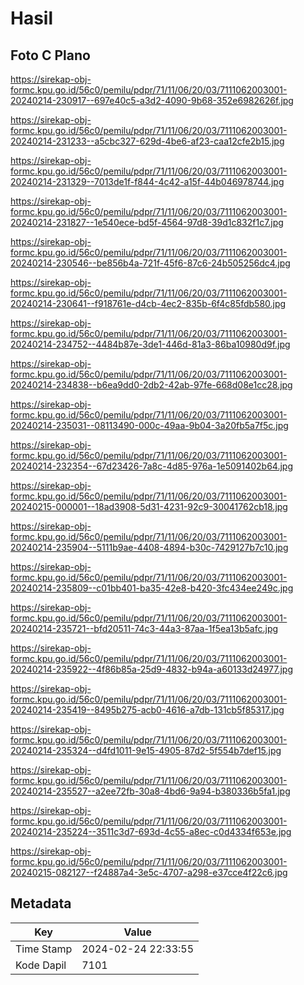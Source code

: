 # Hasil

## Foto C Plano

https://sirekap-obj-formc.kpu.go.id/56c0/pemilu/pdpr/71/11/06/20/03/7111062003001-20240214-230917--697e40c5-a3d2-4090-9b68-352e6982626f.jpg

https://sirekap-obj-formc.kpu.go.id/56c0/pemilu/pdpr/71/11/06/20/03/7111062003001-20240214-231233--a5cbc327-629d-4be6-af23-caa12cfe2b15.jpg

https://sirekap-obj-formc.kpu.go.id/56c0/pemilu/pdpr/71/11/06/20/03/7111062003001-20240214-231329--7013de1f-f844-4c42-a15f-44b046978744.jpg

https://sirekap-obj-formc.kpu.go.id/56c0/pemilu/pdpr/71/11/06/20/03/7111062003001-20240214-231827--1e540ece-bd5f-4564-97d8-39d1c832f1c7.jpg

https://sirekap-obj-formc.kpu.go.id/56c0/pemilu/pdpr/71/11/06/20/03/7111062003001-20240214-230546--be856b4a-721f-45f6-87c6-24b505256dc4.jpg

https://sirekap-obj-formc.kpu.go.id/56c0/pemilu/pdpr/71/11/06/20/03/7111062003001-20240214-230641--f918761e-d4cb-4ec2-835b-6f4c85fdb580.jpg

https://sirekap-obj-formc.kpu.go.id/56c0/pemilu/pdpr/71/11/06/20/03/7111062003001-20240214-234752--4484b87e-3de1-446d-81a3-86ba10980d9f.jpg

https://sirekap-obj-formc.kpu.go.id/56c0/pemilu/pdpr/71/11/06/20/03/7111062003001-20240214-234838--b6ea9dd0-2db2-42ab-97fe-668d08e1cc28.jpg

https://sirekap-obj-formc.kpu.go.id/56c0/pemilu/pdpr/71/11/06/20/03/7111062003001-20240214-235031--08113490-000c-49aa-9b04-3a20fb5a7f5c.jpg

https://sirekap-obj-formc.kpu.go.id/56c0/pemilu/pdpr/71/11/06/20/03/7111062003001-20240214-232354--67d23426-7a8c-4d85-976a-1e5091402b64.jpg

https://sirekap-obj-formc.kpu.go.id/56c0/pemilu/pdpr/71/11/06/20/03/7111062003001-20240215-000001--18ad3908-5d31-4231-92c9-30041762cb18.jpg

https://sirekap-obj-formc.kpu.go.id/56c0/pemilu/pdpr/71/11/06/20/03/7111062003001-20240214-235904--5111b9ae-4408-4894-b30c-7429127b7c10.jpg

https://sirekap-obj-formc.kpu.go.id/56c0/pemilu/pdpr/71/11/06/20/03/7111062003001-20240214-235809--c01bb401-ba35-42e8-b420-3fc434ee249c.jpg

https://sirekap-obj-formc.kpu.go.id/56c0/pemilu/pdpr/71/11/06/20/03/7111062003001-20240214-235721--bfd20511-74c3-44a3-87aa-1f5ea13b5afc.jpg

https://sirekap-obj-formc.kpu.go.id/56c0/pemilu/pdpr/71/11/06/20/03/7111062003001-20240214-235922--4f86b85a-25d9-4832-b94a-a60133d24977.jpg

https://sirekap-obj-formc.kpu.go.id/56c0/pemilu/pdpr/71/11/06/20/03/7111062003001-20240214-235419--8495b275-acb0-4616-a7db-131cb5f85317.jpg

https://sirekap-obj-formc.kpu.go.id/56c0/pemilu/pdpr/71/11/06/20/03/7111062003001-20240214-235324--d4fd1011-9e15-4905-87d2-5f554b7def15.jpg

https://sirekap-obj-formc.kpu.go.id/56c0/pemilu/pdpr/71/11/06/20/03/7111062003001-20240214-235527--a2ee72fb-30a8-4bd6-9a94-b380336b5fa1.jpg

https://sirekap-obj-formc.kpu.go.id/56c0/pemilu/pdpr/71/11/06/20/03/7111062003001-20240214-235224--3511c3d7-693d-4c55-a8ec-c0d4334f653e.jpg

https://sirekap-obj-formc.kpu.go.id/56c0/pemilu/pdpr/71/11/06/20/03/7111062003001-20240215-082127--f24887a4-3e5c-4707-a298-e37cce4f22c6.jpg


## Metadata

| Key        | Value               |
| ---------- | ------------------- |
| Time Stamp | 2024-02-24 22:33:55 |
| Kode Dapil | 7101                |




